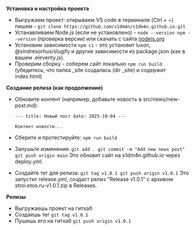 **Установка и настройка проекта**
- Выгружаем проект: открываем VS code в терминале (Ctrl + ~) пишем - `git clone https://github.com/s1dm4n/s1dm4n.github.io.git`
- Устанавливаем Node.js (если не установлено) - `node --version npm --version` (проверка версии) или скачать с сайта [nodejs.org](nodejs.org)
- Установим зависимости `npm ci` - это установит luxon, @sindresorhus/slugify и другие зависимости из package.json (как в вашем .eleventy.js).
- Проверим сборку - соберем сайт локально `npm run build` (убедитесь, что папка _site создалась (dir _site) и содержит index.html)

**Создание релиза (как продолжение)**
- Обновите контент (например, добавьте новость в src/news/new-post.md):

  `---
  title: Новый пост
  date: 2025-10-04
  ---`
  
  `Контент новости...`
  
- Сберите и протестируйте: `npm run build`
- Запушьте изменения:
  `git add .
  git commit -m "Add new news post"
  git push origin main`
  Это обновит сайт на s1dm4n.github.io через deploy.yml.
- Создайте тег для релиза:
  `git tag v1.0.1
  git push origin v1.0.1`
  Это запустит release.yml, создаст релиз "Release v1.0.1" с архивом stroi.etos.ru-v1.0.1.zip в Releases.

**Релизы**
- Выгружаешь проект на гитхаб
- Создаешь тег `git tag v1.0.1`
- Пушишь его на гитхаб `git push origin v1.0.1`
